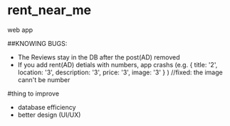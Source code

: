 # rent_near_me
web app 

##KNOWING BUGS:
- The Reviews stay in the DB after the post(AD) removed
- If you add rent(AD) detials with numbers, app crashs (e.g. { title: '2', location: '3', description: '3', price: '3', image: '3' } ) //fixed: the image cann't be number

#thing to improve
- database efficiency
- better design (UI/UX)
